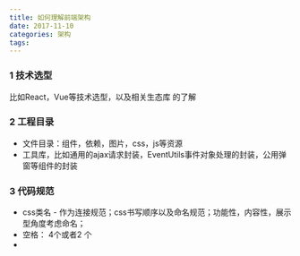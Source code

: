 ```yaml
---
title: 如何理解前端架构
date: 2017-11-10
categories: 架构
tags: 
---
```


### 1 技术选型

比如React，Vue等技术选型，以及相关生态库 的了解

### 2 工程目录

* 文件目录：组件，依赖，图片，css，js等资源
* 工具库，比如通用的ajax请求封装，EventUtils事件对象处理的封装，公用弹窗等组件的封装

### 3 代码规范

* css类名 - 作为连接规范；css书写顺序以及命名规范；功能性，内容性，展示型角度考虑命名；
* 空格： 4个或者2 个
* ​

